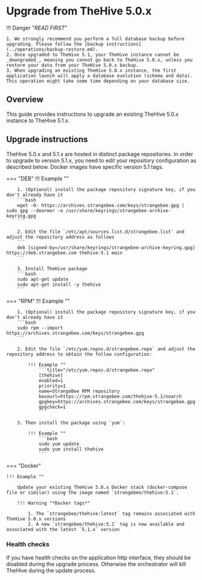 # Upgrade from TheHive 5.0.x


!!! Danger "*READ FIRST*"
    
    
    1. We strongly recommend you perform a full database backup before upgrading. Please follow the [backup instructions](../operations/backup-restore.md).
    2. Once upgraded to TheHive 5.1, your TheHive instance cannot be _downgraded_, meaning you cannot go back to TheHive 5.0.x, unless you restore your data from your TheHive 5.0.x backup.
    3. When upgrading an existing TheHive 5.0.x instance, the first application launch will apply a database evolution (schema and data). This operation might take some time depending on your database size.


## Overview

This guide provides instructions to upgrade an existing TheHive 5.0.x instance to TheHive 5.1.x.


## Upgrade instructions

TheHive 5.0.x and 5.1.x are hosted in distinct package repositories. In order to upgrade to version 5.1.x, you need to edit your repository configuration as described below. Docker images have specific version 5.1 tags.


=== "DEB"
    !!! Example ""

        1. (Optional) install the package repository signature key, if you don't already have it
        ```bash
        wget -O- https://archives.strangebee.com/keys/strangebee.gpg | sudo gpg --dearmor -o /usr/share/keyrings/strangebee-archive-keyring.gpg
        ```

        2. Edit the file `/etc/apt/sources.list.d/strangebee.list` and adjust the repository address as follows
        ```
        deb [signed-by=/usr/share/keyrings/strangebee-archive-keyring.gpg] https://deb.strangebee.com thehive-5.1 main
        ```

        3. Install TheHive package
        ```bash
        sudo apt-get update
        sudo apt-get install -y thehive
        ```

=== "RPM"
    !!! Example ""

        1. (Optional) install the package repository signature key, if you don't already have it
        ```bash
        sudo rpm --import https://archives.strangebee.com/keys/strangebee.gpg 
        ```

        2. Edit the file `/etc/yum.repos.d/strangebee.repo` and adjust the repository address to obtain the follow configuration:

            !!! Example ""
                ```title="/etc/yum.repos.d/strangebee.repo"
                [thehive]
                enabled=1
                priority=1
                name=StrangeBee RPM repository
                baseurl=https://rpm.strangebee.com/thehive-5.1/noarch
                gpgkey=https://archives.strangebee.com/keys/strangebee.gpg
                gpgcheck=1
                ```

        3. Then install the package using `yum`:

            !!! Example ""
                ```bash
                sudo yum update
                sudo yum install thehive
                ```

=== "Docker"

    !!! Example ""

        Update your existing TheHive 5.0.x Docker stack (docker-compose file or similar) using the image named `strangebee/thehive:5.1`.

        !!! Warning "*Docker tags*"
        
            1. The `strangebee/thehive:latest` tag remains associated with TheHive 5.0.x versions
            2. A new `strangebee/thehive:5.1` tag is now available and associated with the latest `5.1.x` version


### Health checks

If you have health checks on the application http interface, they should be disabled during the upgrade process. Otherwise the orchestrator will kill TheHive during the update process.
